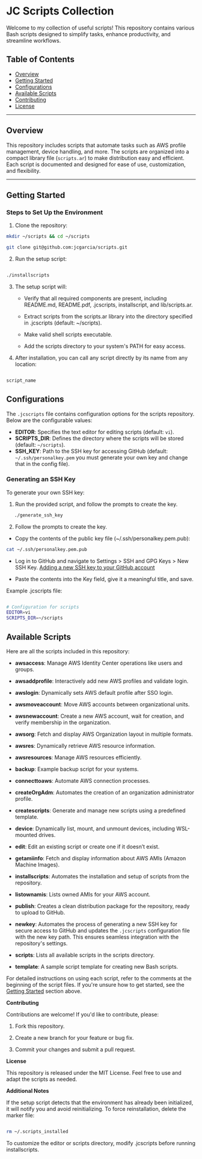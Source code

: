 

# JC Scripts Collection

Welcome to my collection of useful scripts! This repository contains
various Bash scripts designed to simplify tasks, enhance productivity,
and streamline workflows.

## Table of Contents

- [Overview](#overview)
- [Getting Started](#getting-started)
- [Configurations](#configurations)
- [Available Scripts](#available-scripts)
- [Contributing](#contributing)
- [License](#license)

---

## Overview

This repository includes scripts that automate tasks such as AWS profile
management, device handling, and more. The scripts are organized into a
compact library file (`scripts.ar`) to make distribution easy and
efficient. Each script is documented and designed for ease of use,
customization, and flexibility.

---

## Getting Started

### Steps to Set Up the Environment

1. Clone the repository:

```bash
mkdir ~/scripts && cd ~/scripts 

git clone git@github.com:jcgarcia/scripts.git

```
2.  Run the setup script:

```bash

./installscripts
```
3.  The setup script will:

    -   Verify that all required components are present, including
        README.md, README.pdf, .jcscripts, installscript, and
        lib/scripts.ar.

    -   Extract scripts from the scripts.ar library into the directory
        specified in .jcscripts (default: ~/scripts).

    -   Make valid shell scripts executable.

    -   Add the scripts directory to your system's PATH for easy
        access.

4.  After installation, you can call any script directly by its name
    from any location:

```bash

script_name
```
## Configurations

The `.jcscripts` file contains configuration options for the scripts repository. Below are the configurable values:

- **EDITOR**: Specifies the text editor for editing scripts (default: `vi`).
- **SCRIPTS_DIR**: Defines the directory where the scripts will be stored (default: `~/scripts`).
- **SSH_KEY**: Path to the SSH key for accessing GitHub (default: `~/.ssh/personalkey.pem` you must generate your own key and change that in the config file).

### Generating an SSH Key

To generate your own SSH key:

1. Run the provided script, and follow the prompts to create the key.
  
```bash
   ./generate_ssh_key
```


2. Follow the prompts to create the key.


- Copy the contents of the public key file (~/.ssh/personalkey.pem.pub):

```bash
cat ~/.ssh/personalkey.pem.pub
```
- Log in to GitHub and navigate to Settings > SSH and GPG Keys > New SSH Key.
[Adding a new SSH key to your GitHub account](https://docs.github.com/en/authentication/connecting-to-github-with-ssh/adding-a-new-ssh-key-to-your-github-account?form=MG0AV3)


- Paste the contents into the Key field, give it a meaningful title, and save.


Example .jcscripts file:

```bash

# Configuration for scripts
EDITOR=vi
SCRIPTS_DIR=~/scripts
```
## Available Scripts

Here are all the scripts included in this repository:

- **awsaccess**: Manage AWS Identity Center operations like users and groups.
- **awsaddprofile**: Interactively add new AWS profiles and validate login.
- **awslogin**: Dynamically sets AWS default profile after SSO login.
- **awsmoveaccount**: Move AWS accounts between organizational units.
- **awsnewaccount**: Create a new AWS account, wait for creation, and verify membership in the organization.
- **awsorg**: Fetch and display AWS Organization layout in multiple formats.
- **awsres**: Dynamically retrieve AWS resource information.
- **awsresources**: Manage AWS resources efficiently.
- **backup**: Example backup script for your systems.
- **connecttoaws**: Automate AWS connection processes.
- **createOrgAdm**: Automates the creation of an organization administrator profile.
- **createscripts**: Generate and manage new scripts using a predefined template.
- **device**: Dynamically list, mount, and unmount devices, including WSL-mounted drives.
- **edit**: Edit an existing script or create one if it doesn’t exist.
- **getamiinfo**: Fetch and display information about AWS AMIs (Amazon Machine Images).
- **installscripts**: Automates the installation and setup of scripts from the repository.
- **listownamis**: Lists owned AMIs for your AWS account.
- **publish**: Creates a clean distribution package for the repository, ready to upload to GitHub.
- **newkey**: Automates the process of generating a new SSH key for secure access to GitHub and updates the `.jcscripts` configuration file with the new key path. This ensures seamless integration with the repository's settings.

- **scripts**: Lists all available scripts in the scripts directory.
- **template**: A sample script template for creating new Bash scripts.

For detailed instructions on using each script, refer to the comments at the beginning of the script files. If you're unsure how to get started, see the [Getting Started](#getting-started) section above.


**Contributing**

Contributions are welcome! If you'd like to contribute, please:

1.  Fork this repository.

2.  Create a new branch for your feature or bug fix.

3.  Commit your changes and submit a pull request.

**License**

This repository is released under the MIT License. Feel free to use and
adapt the scripts as needed.

**Additional Notes**

If the setup script detects that the environment has already been
initialized, it will notify you and avoid reinitializing. To force
reinstallation, delete the marker file:

```bash

rm ~/.scripts_installed
```
To customize the editor or scripts directory, modify .jcscripts before
running installscripts.

